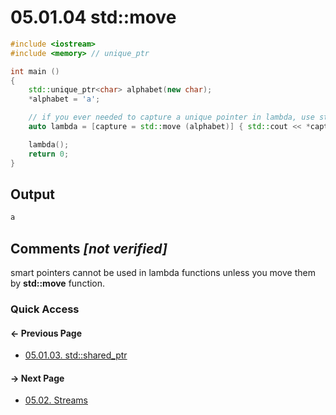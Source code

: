 # 05.01.04 std::move

```cxx
#include <iostream>
#include <memory> // unique_ptr

int main ()
{
    std::unique_ptr<char> alphabet(new char);
    *alphabet = 'a';

    // if you ever needed to capture a unique pointer in lambda, use std::move
    auto lambda = [capture = std::move (alphabet)] { std::cout << *capture << std::endl; };

    lambda();
    return 0;
}

```

## Output

```txt
a
```

## Comments *[not verified]*

smart pointers cannot be used in lambda functions unless you move them by **std::move** function.

### Quick Access

<div class="previous_page pagination">

#### &#8592; Previous Page

* [05.01.03. std::shared_ptr](./../../05.advanced/01.smart/03.shared_ptr.md)

</div>
<div class="next_page pagination">

#### &#8594; Next Page

* [05.02. Streams](./../../05.advanced/02.streams/README.md)

</div>

